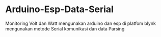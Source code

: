 # Arduino-Esp-Data-Serial
Monitoring Volt dan Watt mengunakan arduino dan esp di platfom blynk mengunakan metode Serial komunikasi dan data Parsing
